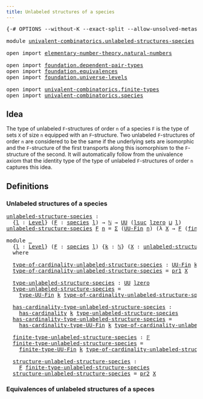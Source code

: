 ```yaml
---
title: Unlabeled structures of a species
---
```


<pre class="Agda"><a id="59" class="Symbol">{-#</a> <a id="63" class="Keyword">OPTIONS</a> <a id="71" class="Pragma">--without-K</a> <a id="83" class="Pragma">--exact-split</a> <a id="97" class="Pragma">--allow-unsolved-metas</a> <a id="120" class="Symbol">#-}</a>

<a id="125" class="Keyword">module</a> <a id="132" href="univalent-combinatorics.unlabeled-structures-species.html" class="Module">univalent-combinatorics.unlabeled-structures-species</a> <a id="185" class="Keyword">where</a>

<a id="192" class="Keyword">open</a> <a id="197" class="Keyword">import</a> <a id="204" href="elementary-number-theory.natural-numbers.html" class="Module">elementary-number-theory.natural-numbers</a>

<a id="246" class="Keyword">open</a> <a id="251" class="Keyword">import</a> <a id="258" href="foundation.dependent-pair-types.html" class="Module">foundation.dependent-pair-types</a>
<a id="290" class="Keyword">open</a> <a id="295" class="Keyword">import</a> <a id="302" href="foundation.equivalences.html" class="Module">foundation.equivalences</a>
<a id="326" class="Keyword">open</a> <a id="331" class="Keyword">import</a> <a id="338" href="foundation.universe-levels.html" class="Module">foundation.universe-levels</a>

<a id="366" class="Keyword">open</a> <a id="371" class="Keyword">import</a> <a id="378" href="univalent-combinatorics.finite-types.html" class="Module">univalent-combinatorics.finite-types</a>
<a id="415" class="Keyword">open</a> <a id="420" class="Keyword">import</a> <a id="427" href="univalent-combinatorics.species.html" class="Module">univalent-combinatorics.species</a>
</pre>
## Idea

The type of unlabeled `F`-structures of order `n` of a species `F` is the type of sets `X` of size `n` equipped with an `F`-structure. Two unlabeled `F`-structures of order `n` are considered to be the same if the underlying sets are isomorphic and the `F`-structure of the first transports along this isomorphism to the `F`-structure of the second. It will automatically follow from the univalence axiom that the identity type of the type of unlabeled `F`-structures of order `n` captures this idea.

## Definitions

### Unlabeled structures of a species

<pre class="Agda"><a id="unlabeled-structure-species"></a><a id="1038" href="univalent-combinatorics.unlabeled-structures-species.html#1038" class="Function">unlabeled-structure-species</a> <a id="1066" class="Symbol">:</a>
  <a id="1070" class="Symbol">{</a><a id="1071" href="univalent-combinatorics.unlabeled-structures-species.html#1071" class="Bound">l</a> <a id="1073" class="Symbol">:</a> <a id="1075" href="Agda.Primitive.html#597" class="Postulate">Level</a><a id="1080" class="Symbol">}</a> <a id="1082" class="Symbol">(</a><a id="1083" href="univalent-combinatorics.unlabeled-structures-species.html#1083" class="Bound">F</a> <a id="1085" class="Symbol">:</a> <a id="1087" href="univalent-combinatorics.species.html#429" class="Function">species</a> <a id="1095" href="univalent-combinatorics.unlabeled-structures-species.html#1071" class="Bound">l</a><a id="1096" class="Symbol">)</a> <a id="1098" class="Symbol">→</a> <a id="1100" href="elementary-number-theory.natural-numbers.html#1548" class="Datatype">ℕ</a> <a id="1102" class="Symbol">→</a> <a id="1104" href="foundation-core.universe-levels.html#235" class="Primitive">UU</a> <a id="1107" class="Symbol">(</a><a id="1108" href="Agda.Primitive.html#780" class="Primitive">lsuc</a> <a id="1113" href="Agda.Primitive.html#764" class="Primitive">lzero</a> <a id="1119" href="Agda.Primitive.html#810" class="Primitive Operator">⊔</a> <a id="1121" href="univalent-combinatorics.unlabeled-structures-species.html#1071" class="Bound">l</a><a id="1122" class="Symbol">)</a>
<a id="1124" href="univalent-combinatorics.unlabeled-structures-species.html#1038" class="Function">unlabeled-structure-species</a> <a id="1152" href="univalent-combinatorics.unlabeled-structures-species.html#1152" class="Bound">F</a> <a id="1154" href="univalent-combinatorics.unlabeled-structures-species.html#1154" class="Bound">n</a> <a id="1156" class="Symbol">=</a> <a id="1158" href="foundation-core.dependent-pair-types.html#515" class="Record">Σ</a> <a id="1160" class="Symbol">(</a><a id="1161" href="univalent-combinatorics.finite-types.html#5857" class="Function">UU-Fin</a> <a id="1168" href="univalent-combinatorics.unlabeled-structures-species.html#1154" class="Bound">n</a><a id="1169" class="Symbol">)</a> <a id="1171" class="Symbol">(λ</a> <a id="1174" href="univalent-combinatorics.unlabeled-structures-species.html#1174" class="Bound">X</a> <a id="1176" class="Symbol">→</a> <a id="1178" href="univalent-combinatorics.unlabeled-structures-species.html#1152" class="Bound">F</a> <a id="1180" class="Symbol">(</a><a id="1181" href="univalent-combinatorics.finite-types.html#13881" class="Function">finite-type-UU-Fin</a> <a id="1200" href="univalent-combinatorics.unlabeled-structures-species.html#1154" class="Bound">n</a> <a id="1202" href="univalent-combinatorics.unlabeled-structures-species.html#1174" class="Bound">X</a><a id="1203" class="Symbol">))</a>

<a id="1207" class="Keyword">module</a> <a id="1214" href="univalent-combinatorics.unlabeled-structures-species.html#1214" class="Module">_</a>
  <a id="1218" class="Symbol">{</a><a id="1219" href="univalent-combinatorics.unlabeled-structures-species.html#1219" class="Bound">l</a> <a id="1221" class="Symbol">:</a> <a id="1223" href="Agda.Primitive.html#597" class="Postulate">Level</a><a id="1228" class="Symbol">}</a> <a id="1230" class="Symbol">(</a><a id="1231" href="univalent-combinatorics.unlabeled-structures-species.html#1231" class="Bound">F</a> <a id="1233" class="Symbol">:</a> <a id="1235" href="univalent-combinatorics.species.html#429" class="Function">species</a> <a id="1243" href="univalent-combinatorics.unlabeled-structures-species.html#1219" class="Bound">l</a><a id="1244" class="Symbol">)</a> <a id="1246" class="Symbol">{</a><a id="1247" href="univalent-combinatorics.unlabeled-structures-species.html#1247" class="Bound">k</a> <a id="1249" class="Symbol">:</a> <a id="1251" href="elementary-number-theory.natural-numbers.html#1548" class="Datatype">ℕ</a><a id="1252" class="Symbol">}</a> <a id="1254" class="Symbol">(</a><a id="1255" href="univalent-combinatorics.unlabeled-structures-species.html#1255" class="Bound">X</a> <a id="1257" class="Symbol">:</a> <a id="1259" href="univalent-combinatorics.unlabeled-structures-species.html#1038" class="Function">unlabeled-structure-species</a> <a id="1287" href="univalent-combinatorics.unlabeled-structures-species.html#1231" class="Bound">F</a> <a id="1289" href="univalent-combinatorics.unlabeled-structures-species.html#1247" class="Bound">k</a><a id="1290" class="Symbol">)</a>
  <a id="1294" class="Keyword">where</a>

  <a id="1303" href="univalent-combinatorics.unlabeled-structures-species.html#1303" class="Function">type-of-cardinality-unlabeled-structure-species</a> <a id="1351" class="Symbol">:</a> <a id="1353" href="univalent-combinatorics.finite-types.html#5857" class="Function">UU-Fin</a> <a id="1360" href="univalent-combinatorics.unlabeled-structures-species.html#1247" class="Bound">k</a>
  <a id="1364" href="univalent-combinatorics.unlabeled-structures-species.html#1303" class="Function">type-of-cardinality-unlabeled-structure-species</a> <a id="1412" class="Symbol">=</a> <a id="1414" href="foundation-core.dependent-pair-types.html#605" class="Field">pr1</a> <a id="1418" href="univalent-combinatorics.unlabeled-structures-species.html#1255" class="Bound">X</a>

  <a id="1423" href="univalent-combinatorics.unlabeled-structures-species.html#1423" class="Function">type-unlabeled-structure-species</a> <a id="1456" class="Symbol">:</a> <a id="1458" href="foundation-core.universe-levels.html#235" class="Primitive">UU</a> <a id="1461" href="Agda.Primitive.html#764" class="Primitive">lzero</a>
  <a id="1469" href="univalent-combinatorics.unlabeled-structures-species.html#1423" class="Function">type-unlabeled-structure-species</a> <a id="1502" class="Symbol">=</a>
    <a id="1508" href="univalent-combinatorics.finite-types.html#5919" class="Function">type-UU-Fin</a> <a id="1520" href="univalent-combinatorics.unlabeled-structures-species.html#1247" class="Bound">k</a> <a id="1522" href="univalent-combinatorics.unlabeled-structures-species.html#1303" class="Function">type-of-cardinality-unlabeled-structure-species</a>

  <a id="1573" href="univalent-combinatorics.unlabeled-structures-species.html#1573" class="Function">has-cardinality-type-unlabeled-structure-species</a> <a id="1622" class="Symbol">:</a>
    <a id="1628" href="univalent-combinatorics.finite-types.html#5213" class="Function">has-cardinality</a> <a id="1644" href="univalent-combinatorics.unlabeled-structures-species.html#1247" class="Bound">k</a> <a id="1646" href="univalent-combinatorics.unlabeled-structures-species.html#1423" class="Function">type-unlabeled-structure-species</a>
  <a id="1681" href="univalent-combinatorics.unlabeled-structures-species.html#1573" class="Function">has-cardinality-type-unlabeled-structure-species</a> <a id="1730" class="Symbol">=</a>
    <a id="1736" href="univalent-combinatorics.finite-types.html#5999" class="Function">has-cardinality-type-UU-Fin</a> <a id="1764" href="univalent-combinatorics.unlabeled-structures-species.html#1247" class="Bound">k</a> <a id="1766" href="univalent-combinatorics.unlabeled-structures-species.html#1303" class="Function">type-of-cardinality-unlabeled-structure-species</a>

  <a id="1817" href="univalent-combinatorics.unlabeled-structures-species.html#1817" class="Function">finite-type-unlabeled-structure-species</a> <a id="1857" class="Symbol">:</a> <a id="1859" href="univalent-combinatorics.finite-types.html#4878" class="Function">𝔽</a>
  <a id="1863" href="univalent-combinatorics.unlabeled-structures-species.html#1817" class="Function">finite-type-unlabeled-structure-species</a> <a id="1903" class="Symbol">=</a>
    <a id="1909" href="univalent-combinatorics.finite-types.html#13881" class="Function">finite-type-UU-Fin</a> <a id="1928" href="univalent-combinatorics.unlabeled-structures-species.html#1247" class="Bound">k</a> <a id="1930" href="univalent-combinatorics.unlabeled-structures-species.html#1303" class="Function">type-of-cardinality-unlabeled-structure-species</a>

  <a id="1981" href="univalent-combinatorics.unlabeled-structures-species.html#1981" class="Function">structure-unlabeled-structure-species</a> <a id="2019" class="Symbol">:</a>
    <a id="2025" href="univalent-combinatorics.unlabeled-structures-species.html#1231" class="Bound">F</a> <a id="2027" href="univalent-combinatorics.unlabeled-structures-species.html#1817" class="Function">finite-type-unlabeled-structure-species</a>
  <a id="2069" href="univalent-combinatorics.unlabeled-structures-species.html#1981" class="Function">structure-unlabeled-structure-species</a> <a id="2107" class="Symbol">=</a> <a id="2109" href="foundation-core.dependent-pair-types.html#617" class="Field">pr2</a> <a id="2113" href="univalent-combinatorics.unlabeled-structures-species.html#1255" class="Bound">X</a>
</pre>
### Equivalences of unlabeled structures of a speces
